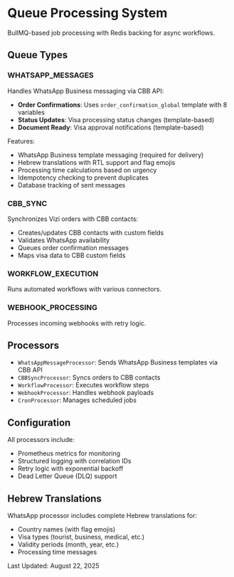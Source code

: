 # Queue Processing System

BullMQ-based job processing with Redis backing for async workflows.

## Queue Types

### WHATSAPP_MESSAGES
Handles WhatsApp Business messaging via CBB API:
- **Order Confirmations**: Uses `order_confirmation_global` template with 8 variables
- **Status Updates**: Visa processing status changes (template-based)
- **Document Ready**: Visa approval notifications (template-based)

Features:
- WhatsApp Business template messaging (required for delivery)
- Hebrew translations with RTL support and flag emojis
- Processing time calculations based on urgency
- Idempotency checking to prevent duplicates
- Database tracking of sent messages

### CBB_SYNC
Synchronizes Vizi orders with CBB contacts:
- Creates/updates CBB contacts with custom fields
- Validates WhatsApp availability
- Queues order confirmation messages
- Maps visa data to CBB custom fields

### WORKFLOW_EXECUTION
Runs automated workflows with various connectors.

### WEBHOOK_PROCESSING
Processes incoming webhooks with retry logic.

## Processors

- `WhatsAppMessageProcessor`: Sends WhatsApp Business templates via CBB API
- `CBBSyncProcessor`: Syncs orders to CBB contacts
- `WorkflowProcessor`: Executes workflow steps
- `WebhookProcessor`: Handles webhook payloads
- `CronProcessor`: Manages scheduled jobs

## Configuration

All processors include:
- Prometheus metrics for monitoring
- Structured logging with correlation IDs
- Retry logic with exponential backoff
- Dead Letter Queue (DLQ) support

## Hebrew Translations

WhatsApp processor includes complete Hebrew translations for:
- Country names (with flag emojis)
- Visa types (tourist, business, medical, etc.)
- Validity periods (month, year, etc.)
- Processing time messages

Last Updated: August 22, 2025